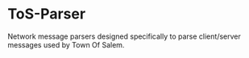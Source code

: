 # ToS-Parser
Network message parsers designed specifically to parse client/server messages used by Town Of Salem.
